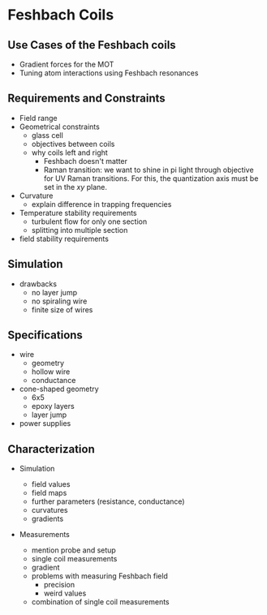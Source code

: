 # Feshbach Coils

## Use Cases of the Feshbach coils
- Gradient forces for the MOT
- Tuning atom interactions using Feshbach resonances

## Requirements and Constraints
- Field range
- Geometrical constraints
    - glass cell
    - objectives between coils
    - why coils left and right
        - Feshbach doesn't matter
        - Raman transition: we want to shine in pi light through objective for UV Raman transitions. For this, the quantization axis must be set in the $xy$ plane.
- Curvature
    - explain difference in trapping frequencies
- Temperature stability requirements
    - turbulent flow for only one section
    - splitting into multiple section
- field stability requirements

## Simulation
- drawbacks
    - no layer jump
    - no spiraling wire
    - finite size of wires

## Specifications
- wire
    - geometry
    - hollow wire
    - conductance
- cone-shaped geometry
    - 6x5
    - epoxy layers
    - layer jump
- power supplies

## Characterization
- Simulation
    - field values
    - field maps
    - further parameters (resistance, conductance)
    - curvatures
    - gradients

- Measurements
    - mention probe and setup
    - single coil measurements
    - gradient
    - problems with measuring Feshbach field
        - precision
        - weird values
    - combination of single coil measurements